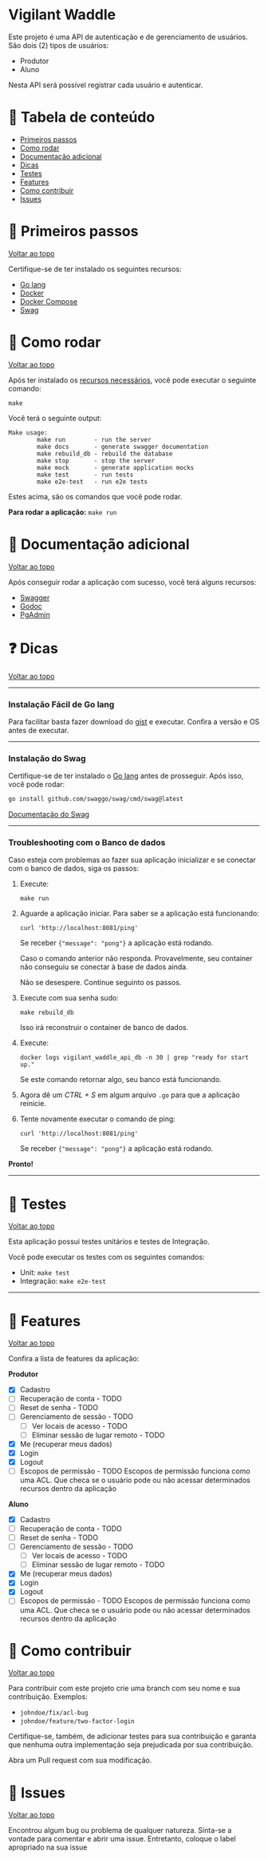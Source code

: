 # Vigilant Waddle

Este projeto é uma API de autenticação e de gerenciamento de usuários.
São dois (2) tipos de usuários:

- Produtor
- Aluno

Nesta API será possível registrar cada usuário e autenticar.


# :pushpin: Tabela de conteúdo

- [Primeiros passos](#footprints-primeiros-passos)
- [Como rodar](#runner-como-rodar)
- [Documentação adicional](#book-documentação-adicional)
- [Dicas](#question-dicas)
- [Testes](#apple-testes)
- [Features](#1st-place-medal-features)
- [Como contribuir](#barber-como-contribuir)
- [Issues](#bug-issues)

# :footprints: Primeiros passos
[Voltar ao topo](#vigilant-waddle)

Certifique-se de ter instalado os seguintes recursos:
- [Go lang](https://go.dev/doc/install)
- [Docker](https://docs.docker.com/engine/install/)
- [Docker Compose](https://docs.docker.com/compose/install/)
- [Swag](#instalação-do-swag)

# :runner: Como rodar
[Voltar ao topo](#vigilant-waddle)

Após ter instalado os [recursos necessários](#footprints-primeiros-passos), você pode executar o seguinte comando:

```shell
make
```

Você terá o seguinte output:

```shell
Make usage:
        make run        - run the server
        make docs       - generate swagger documentation
        make rebuild_db - rebuild the database
        make stop       - stop the server
        make mock       - generate application mocks
        make test       - run tests
        make e2e-test   - run e2e tests
```

Estes acima, são os comandos que você pode rodar.

**Para rodar a aplicação:** `make run`

# :book: Documentação adicional
[Voltar ao topo](#vigilant-waddle)

Após conseguir rodar a aplicação com sucesso, você terá alguns recursos:
- [Swagger](http://localhost:8081/swagger/index.html)
- [Godoc](http://localhost:6061/pkg/github.com/jeanmolossi/vigilant-waddle/)
- [PgAdmin](http://localhost:1234/)

# :question: Dicas
[Voltar ao topo](#vigilant-waddle)

---

### Instalação Fácil de Go lang

Para facilitar basta fazer download do [gist](https://gist.github.com/jeanmolossi/8f2a643540aee671becf828d983952fd) e executar.
Confira a versão e OS antes de executar.

---

### Instalação do Swag

Certifique-se de ter instalado o [Go lang](https://go.dev/doc/install) antes de prosseguir. Após isso, você pode rodar:

```sh
go install github.com/swaggo/swag/cmd/swag@latest
```

[Documentação do Swag](https://github.com/swaggo/swag)

---

### Troubleshooting com o Banco de dados

Caso esteja com problemas ao fazer sua aplicação inicializar e se conectar com o banco de dados, siga os passos:

1. Execute:
	```shell
	make run
	```
2. Aguarde a aplicação iniciar.
	Para saber se a aplicação está funcionando:
	```shell
	curl 'http://localhost:8081/ping'
	```
	Se receber `{"message": "pong"}` a aplicação está rodando.

	Caso o comando anterior não responda. Provavelmente, seu container não conseguiu se conectar à base de dados ainda.

	Não se desespere. Continue seguinto os passos.
3. Execute com sua senha sudo:
	```shell
	make rebuild_db
	```
	Isso irá reconstruir o container de banco de dados.
4. Execute:
	```shell
	docker logs vigilant_waddle_api_db -n 30 | grep "ready for start up."
	```
	Se este comando retornar algo, seu banco está funcionando.
5. Agora dê um _CTRL + S_ em algum arquivo `.go` para que a aplicação reinicie.
6. Tente novamente executar o comando de ping:
	```shell
	curl 'http://localhost:8081/ping'
	```
	Se receber `{"message": "pong"}` a aplicação está rodando.


**Pronto!**

---

# :apple: Testes
[Voltar ao topo](#vigilant-waddle)

Esta aplicação possui testes unitários e testes de Integração.

Você pode executar os testes com os seguintes comandos:
- Unit: `make test`
- Integração: `make e2e-test`

---

# :1st_place_medal: Features
[Voltar ao topo](#vigilant-waddle)

Confira a lista de features da aplicação:

**Produtor**

- [x] Cadastro
- [ ] Recuperação de conta - TODO
- [ ] Reset de senha - TODO
- [ ] Gerenciamento de sessão - TODO
	- [ ] Ver locais de acesso - TODO
	- [ ] Eliminar sessão de lugar remoto - TODO
- [x] Me (recuperar meus dados)
- [x] Login
- [x] Logout
- [ ] Escopos de permissão - TODO
	Escopos de permissão funciona como uma ACL. Que checa se o usuário pode ou não acessar determinados recursos dentro da aplicação

**Aluno**

- [x] Cadastro
- [ ] Recuperação de conta - TODO
- [ ] Reset de senha - TODO
- [ ] Gerenciamento de sessão - TODO
	- [ ] Ver locais de acesso - TODO
	- [ ] Eliminar sessão de lugar remoto - TODO
- [x] Me (recuperar meus dados)
- [x] Login
- [x] Logout
- [ ] Escopos de permissão - TODO
	Escopos de permissão funciona como uma ACL. Que checa se o usuário pode ou não acessar determinados recursos dentro da aplicação

# :barber: Como contribuir
[Voltar ao topo](#vigilant-waddle)

Para contribuir com este projeto crie uma branch com seu nome e sua contribuição. Exemplos:

- `johndoe/fix/acl-bug`
- `johndoe/feature/two-factor-login`

Certifique-se, também, de adicionar testes para sua contribuição e garanta que nenhuma outra implementação seja prejudicada por sua contribuição.

Abra um Pull request com sua modificação.

# :bug: Issues
[Voltar ao topo](#vigilant-waddle)

Encontrou algum bug ou problema de qualquer natureza. Sinta-se a vontade para comentar e abrir uma issue.
Entretanto, coloque o label apropriado na sua issue
